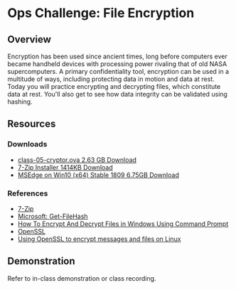 # Ops Challenge: File Encryption

## Overview

Encryption has been used since ancient times, long before computers ever became handheld devices with processing power rivaling that of old NASA supercomputers. A primary confidentiality tool, encryption can be used in a multitude of ways, including protecting data in motion and data at rest. Today you will practice encrypting and decrypting files, which constitute data at rest. You'll also get to see how data integrity can be validated using hashing.

## Resources

### Downloads

- [class-05-cryptor.ova 2.63 GB Download](https://codefellows.github.io/ops-401-cybersecurity-guide/curriculum/#downloads-table)
- [7-Zip Installer 1414KB Download](https://www.7-zip.org/download.html)
- [MSEdge on Win10 (x64) Stable 1809 6.75GB Download](https://developer.microsoft.com/en-us/microsoft-edge/tools/vms/)

### References

- [7-Zip](https://www.7-zip.org/)
- [Microsoft: Get-FileHash](https://docs.microsoft.com/en-us/powershell/module/microsoft.powershell.utility/get-filehash?view=powershell-7)
- [How To Encrypt And Decrypt Files in Windows Using Command Prompt](https://www.techbizy.com/encrypt-decrypt-files-in-windows-using-command-prompt/)
- [OpenSSL](https://www.openssl.org/)
- [Using OpenSSL to encrypt messages and files on Linux](https://linuxconfig.org/using-openssl-to-encrypt-messages-and-files-on-linux)

## Demonstration

Refer to in-class demonstration or class recording.
